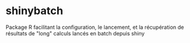 # shinybatch

Package R facilitant la configuration, le lancement, et la récupération de résultats de "long" calculs lancés en batch depuis shiny